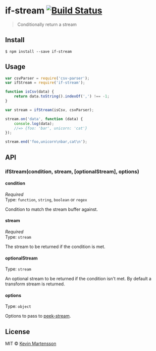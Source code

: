 # if-stream [![Build Status](https://travis-ci.org/kevva/if-stream.svg?branch=master)](https://travis-ci.org/kevva/if-stream)

> Conditionally return a stream


## Install

```
$ npm install --save if-stream
```


## Usage

```js
var csvParser = require('csv-parser');
var ifStream = require('if-stream');

function isCsv(data) {
	return data.toString().indexOf(',') !== -1;
}

var stream = ifStream(isCsv, csvParser);

stream.on('data', function (data) {
	console.log(data);
	//=> {foo: 'bar', unicorn: 'cat'}
});

stream.end('foo,unicorn\nbar,cat\n');
```


## API

### ifStream(condition, stream, [optionalStream], options)

#### condition

*Required*  
Type: `function`, `string`, `boolean` or `regex`

Condition to match the stream buffer against.

#### stream

*Required*  
Type: `stream`

The stream to be returned if the condition is met.

#### optionalStream

Type: `stream`

An optional stream to be returned if the condition isn't met. By default a 
transform stream is returned.

#### options

Type: `object`

Options to pass to [peek-stream](https://github.com/mafintosh/peek-stream).


## License

MIT © [Kevin Martensson](http://github.com/kevva)
